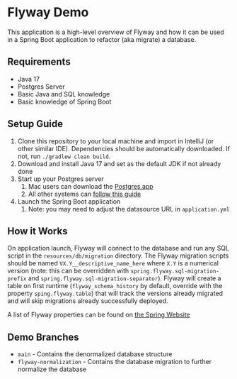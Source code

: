 # Flyway Demo
This application is a high-level overview of Flyway and how it can be used in a Spring Boot application to refactor
(aka migrate) a database.

## Requirements
- Java 17
- Postgres Server
- Basic Java and SQL knowledge
- Basic knowledge of Spring Boot

## Setup Guide
1. Clone this repository to your local machine and import in IntelliJ (or other similar IDE). Dependencies should be
automatically downloaded. If not, run `./gradlew clean build`.
2. Download and install Java 17 and set as the default JDK if not already done
3. Start up your Postgres server
    1. Mac users can download the [Postgres.app](https://postgresapp.com/)
    2. All other systems can [follow this guide](https://www.postgresql.org/download/)
4. Launch the Spring Boot application
   1. Note: you may need to adjust the datasource URL in `application.yml`

## How it Works
On application launch, Flyway will connect to the database and run any SQL script in the `resources/db/migration`
directory. The Flyway migration scripts should be named `VX.Y__descriptive_name_here` where `X.Y` is a numerical
version (note: this can be overridden with `spring.flyway.sql-migration-prefix` and
`spring.flyway.sql-migration-separator`). Flyway will create a table on first runtime (`flyway_schema_history` by
default, override with the property `sping.flyway.table`) that will track the versions already migrated and will skip
migrations already successfully deployed.

A list of Flyway properties can be found on [the Spring Website](https://docs.spring.io/spring-boot/docs/current/reference/html/application-properties.html#appendix.application-properties.data-migration)


## Demo Branches
- `main` - Contains the denormalized database structure
- `flyway-normalization` - Contains the database migration to further normalize the database
